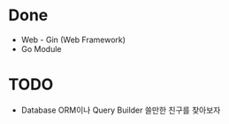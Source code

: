 # Done

- Web - Gin (Web Framework)
- Go Module

# TODO

- Database ORM이나 Query Builder 쓸만한 친구를 찾아보자